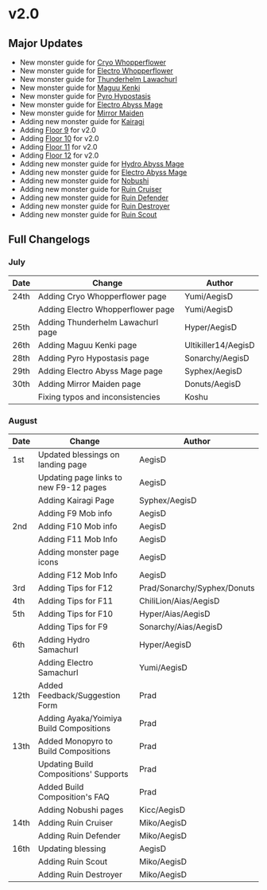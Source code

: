 # v2.0

## Major Updates

* New monster guide for [Cryo Whopperflower](../../monsters/animals/cryo-whopperflower.md)
* New monster guide for [Electro Whopperflower](../../monsters/animals/electro-whopperflower.md)
* New monster guide for [Thunderhelm Lawachurl](../../monsters/hilichurls/lawachurls/thunderhelm-lawachurl.md)
* New monster guide for [Maguu Kenki](../../monsters/elites/maguu-kenki.md)
* New monster guide for [Pyro Hypostasis](../../monsters/elites/pyro-hypostasis.md)
* New monster guide for [Electro Abyss Mage](../../monsters/abyss-order/electro-abyss-mage.md)
* New monster guide for [Mirror Maiden](../../monsters/fatui/mirror-maiden.md)
* Adding new monster guide for [Kairagi](../../monsters/samurai/kairagi.md)
* Adding [Floor 9](../../floors/spire/floor-9.md) for v2.0
* Adding [Floor 10](../../floors/spire/floor-10.md) for v2.0
* Adding [Floor 11](../../archive/previous-floors/floor-11-v20.md) for v2.0
* Adding [Floor 12](../../archive/previous-floors/floor-12-v20.md) for v2.0
* Adding new monster guide for [Hydro Abyss Mage](../../monsters/abyss-order/hydro-abyss-mage.md)
* Adding new monster guide for [Electro Abyss Mage](../../monsters/abyss-order/electro-abyss-mage.md)
* Adding new monster guide for [Nobushi](../../monsters/samurai/nobushi.md)
* Adding new monster guide for [Ruin Cruiser](../../monsters/ruin-constructs/ruin-cruiser.md)
* Adding new monster guide for [Ruin Defender](../../monsters/ruin-constructs/ruin-defender.md)
* Adding new monster guide for [Ruin Destroyer](../../monsters/ruin-constructs/ruin-destroyer.md)
* Adding new monster guide for [Ruin Scout](../../monsters/ruin-constructs/ruin-scout.md)

## Full Changelogs

### July

| Date | Change                            | Author              |
| ---- | --------------------------------- | ------------------- |
| 24th | Adding Cryo Whopperflower page    | Yumi/AegisD         |
|      | Adding Electro Whopperflower page | Yumi/AegisD         |
| 25th | Adding Thunderhelm Lawachurl page | Hyper/AegisD        |
| 26th | Adding Maguu Kenki page           | Ultikiller14/AegisD |
| 28th | Adding Pyro Hypostasis page       | Sonarchy/AegisD     |
| 29th | Adding Electro Abyss Mage page    | Syphex/AegisD       |
| 30th | Adding Mirror Maiden page         | Donuts/AegisD       |
|      | Fixing typos and inconsistencies  | Koshu               |

### August

| Date | Change                                  | Author                      |
| ---- | --------------------------------------- | --------------------------- |
| 1st  | Updated blessings on landing page       | AegisD                      |
|      | Updating page links to new F9-12 pages  | AegisD                      |
|      | Adding Kairagi Page                     | Syphex/AegisD               |
|      | Adding F9 Mob info                      | AegisD                      |
| 2nd  | Adding F10 Mob info                     | AegisD                      |
|      | Adding F11 Mob Info                     | AegisD                      |
|      | Adding monster page icons               | AegisD                      |
|      | Adding F12 Mob Info                     | AegisD                      |
| 3rd  | Adding Tips for F12                     | Prad/Sonarchy/Syphex/Donuts |
| 4th  | Adding Tips for F11                     | ChiliLion/Aias/AegisD       |
| 5th  | Adding Tips for F10                     | Hyper/Aias/AegisD           |
|      | Adding Tips for F9                      | Sonarchy/Aias/AegisD        |
| 6th  | Adding Hydro Samachurl                  | Hyper/AegisD                |
|      | Adding Electro Samachurl                | Yumi/AegisD                 |
| 12th | Added Feedback/Suggestion Form          | Prad                        |
|      | Adding Ayaka/Yoimiya Build Compositions | Prad                        |
| 13th | Added Monopyro to Build Compositions    | Prad                        |
|      | Updating Build Compositions' Supports   | Prad                        |
|      | Added Build Composition's FAQ           | Prad                        |
|      | Adding Nobushi pages                    | Kicc/AegisD                 |
| 14th | Adding Ruin Cruiser                     | Miko/AegisD                 |
|      | Adding Ruin Defender                    | Miko/AegisD                 |
| 16th | Updating blessing                       | AegisD                      |
|      | Adding Ruin Scout                       | Miko/AegisD                 |
|      | Adding Ruin Destroyer                   | Miko/AegisD                 |
